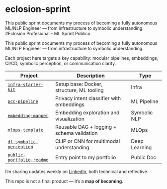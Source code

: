 # eclosion-sprint

This public sprint documents my process of becoming a fully autonomous ML/NLP Engineer — from infrastructure to symbolic understanding.
#Eclosión Profesional – ML Sprint Público

This public sprint documents my process of becoming a fully autonomous ML/NLP Engineer — from infrastructure to symbolic understanding.

Each project here targets a key capability: modular pipelines, embeddings, CI/CD, symbolic perception, or communication clarity.

| Project | Description | Type |
|--------|-------------|------|
| [`infra-starter-kit`](#) | Setup base: Docker, structure, ML tooling | Infra |
| [`pcc-pipeline`](#) | Privacy intent classifier with embeddings | ML Pipeline |
| [`embedding-mapper`](#) | Embedding exploration and visualization | Symbolic NLP |
| [`mlops-template`](#) | Reusable DAG + logging + schema validation | MLOps |
| [`dl-symbolic-perception`](#) | CLIP or CNN for multimodal understanding | Deep Learning |
| [`public-portfolio-readme`](#) | Entry point to my portfolio | Public Doc |

I’m sharing updates weekly on [LinkedIn](https://linkedin.com/in/alejandro-garay-338257243), both technical and reflective.

This repo is not a final product — it’s a **map of becoming**.
